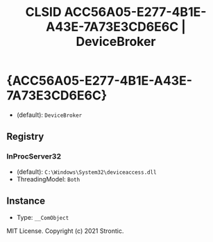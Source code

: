 ﻿---
title: "CLSID ACC56A05-E277-4B1E-A43E-7A73E3CD6E6C | DeviceBroker"
excerpt: What is COM-Object CLSID ACC56A05-E277-4B1E-A43E-7A73E3CD6E6C?
---

# {ACC56A05-E277-4B1E-A43E-7A73E3CD6E6C}

* (default): `DeviceBroker`

## Registry


### InProcServer32

* (default): `C:\Windows\System32\deviceaccess.dll`
* ThreadingModel: `Both`

## Instance

* Type: `__ComObject`

MIT License. Copyright (c) 2021 Strontic.


